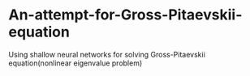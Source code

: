 # An-attempt-for-Gross-Pitaevskii-equation
Using shallow neural networks for solving Gross-Pitaevskii equation(nonlinear eigenvalue problem)
